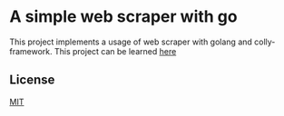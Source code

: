 # A simple web scraper with go

This project implements a usage of web scraper with golang and colly-framework. This project can be learned [here](https://www.youtube.com/watch?v=NU4OlJVj1gs&t=4s)



## License
[MIT](https://choosealicense.com/licenses/mit/)